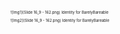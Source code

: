 ![Img1](Slide 16_9 - 162.png)
Identity for BarelyBareable
<style>
p {
font-size: 6px;
}
</style>

![Img2](Slide 16_9 - 162.png)
Identity for BarelyBareable
